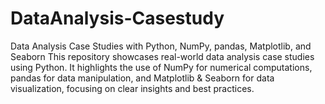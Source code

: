 # DataAnalysis-Casestudy
Data Analysis Case Studies with Python, NumPy, pandas, Matplotlib, and Seaborn  This repository showcases real-world data analysis case studies using Python. It highlights the use of NumPy for numerical computations, pandas for data manipulation, and Matplotlib &amp; Seaborn for data visualization, focusing on clear insights and best practices.
